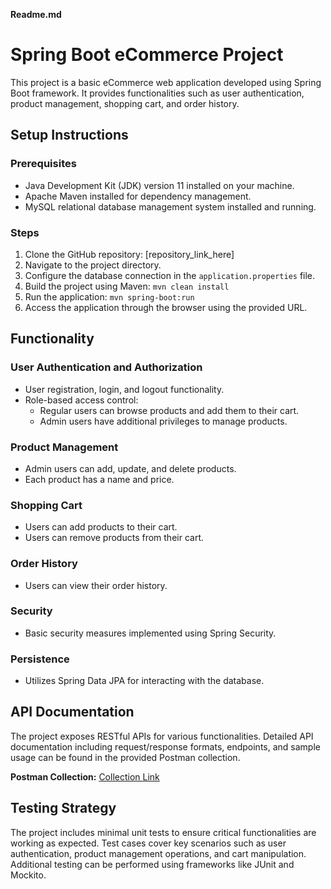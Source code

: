 **Readme.md**

# Spring Boot eCommerce Project

This project is a basic eCommerce web application developed using Spring Boot framework. It provides functionalities such as user authentication, product management, shopping cart, and order history.

## Setup Instructions

### Prerequisites
- Java Development Kit (JDK) version 11 installed on your machine.
- Apache Maven installed for dependency management.
- MySQL relational database management system installed and running.

### Steps
1. Clone the GitHub repository: [repository_link_here]
2. Navigate to the project directory.
3. Configure the database connection in the `application.properties` file.
4. Build the project using Maven: `mvn clean install`
5. Run the application: `mvn spring-boot:run`
6. Access the application through the browser using the provided URL.


## Functionality

### User Authentication and Authorization
- User registration, login, and logout functionality.
- Role-based access control:
  - Regular users can browse products and add them to their cart.
  - Admin users have additional privileges to manage products.

### Product Management
- Admin users can add, update, and delete products.
- Each product has a name and price.

### Shopping Cart
- Users can add products to their cart.
- Users can remove products from their cart.

### Order History
- Users can view their order history.

### Security
- Basic security measures implemented using Spring Security.

### Persistence
- Utilizes Spring Data JPA for interacting with the database.

## API Documentation

The project exposes RESTful APIs for various functionalities. Detailed API documentation including request/response formats, endpoints, and sample usage can be found in the provided Postman collection.

**Postman Collection:** [Collection Link](https://github.com/pritam-saha-java/spring-e-com/blob/main/E-Com.postman_collection.json)

## Testing Strategy

The project includes minimal unit tests to ensure critical functionalities are working as expected. Test cases cover key scenarios such as user authentication, product management operations, and cart manipulation. Additional testing can be performed using frameworks like JUnit and Mockito.
